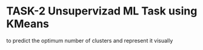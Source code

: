 # TASK-2 Unsupervizad ML Task using KMeans
to predict the optimum number of clusters and represent it visually 
